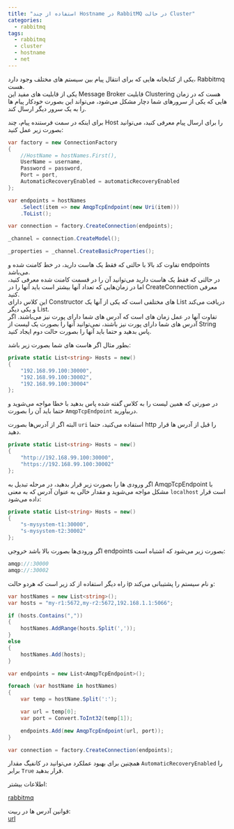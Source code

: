 ```yaml
---
title: "استفاده از چند Hostname در RabbitMQ در حالت Cluster"
categories:
  - rabbitmq
tags:
  - rabbitmq
  - cluster
  - hostname
  - net
---
```


یکی از کتابخانه هایی که برای انتقال پیام بین سیستم های مختلف وجود دارد، Rabbitmq هست.  
یکی از قابلیت های مفید این Message Broker قابلیت Clustering هست که در زمان هایی که یکی از سرورهای شما دچار مشکل می‌شود، می‌تواند این بصورت خودکار پیام ها را به یک سرور دیگر ارسال کند.  

برای اینکه در سمت فرستنده پیام، چند Host را برای ارسال پیام معرفی کنید، می‌توانید بصورت زیر عمل کنید:  

```c#
var factory = new ConnectionFactory
{
    //HostName = hostNames.First(),
    UserName = username,
    Password = password,
    Port = port,
    AutomaticRecoveryEnabled = automaticRecoveryEnabled
};

var endpoints = hostNames
    .Select(item => new AmqpTcpEndpoint(new Uri(item)))
    .ToList();

var connection = factory.CreateConnection(endpoints);

_channel = connection.CreateModel();

_properties = _channel.CreateBasicProperties();
```

تفاوت کد بالا با حالتی که فقط یک هاست دارید، در خط کامنت شده و endpoints می‌باشد.  
در حالتی که فقط یک هاست دارید می‌توانید آن را در قسمت کامنت شده معرفی کنید، اما در زمان‌هایی که تعداد آنها بیشتر است باید آنها را در CreateConnection معرفی کنید.  
این کلاس دارای Constructor های مختلفی است که یکی از آنها یک List<string> دریافت می‌کند و یکی دیگر List<AmqpTcpEndpoint>.  
تفاوت آنها در عمل زمان های است که آدرس های شما دارای پورت نیز می‌باشند. اگر آدرس های شما دارای پورت نیز باشند، نمی‌توانید آنها را بصورت یک لیست از String پاس بدهید و حتما باید آنها را بصورت حالت دوم ایجاد کنید.  

بطور مثال اگر هاست های شما بصورت زیر باشد:  

```c#
private static List<string> Hosts = new()
{
    "192.168.99.100:30000",
    "192.168.99.100:30002",
    "192.168.99.100:30004"
};
```

در صورتی که همین لیست را به کلاس گفته شده پاس بدهید با خطا مواجه می‌شوید و حتما باید آن را بصورت `AmqpTcpEndpoint` دربیاورید.  

البته اگر از آدرس‌ها بصورت `uri` استفاده می‌کنید، حتما http را قبل از آدرس ها قرار دهید.  

```c#
private static List<string> Hosts = new()
{
    "http://192.168.99.100:30000",
    "https://192.168.99.100:30002"
};
```

اگر ورودی ها را بصورت زیر قرار بدهید، در مرحله تبدیل به AmqpTcpEndpoint با مشکل مواجه می‌شوید و مقدار خالی به عنوان آدرس که به معنی `localhost` است قرار داده می‌شود:  

```c#
private static List<string> Hosts = new()
{
    "s-mysystem-t1:30000",
    "s-mysystem-t2:30002"
};
```

اگر ورودی‌ها بصورت بالا باشد خروجی endpoints بصورت زیر می‌شود که اشتباه است:  

```c#
amqp://:30000
amqp://:30002
```

راه دیگر استفاده از کد زیر است که هردو حالت ip و نام سیستم را پشتیبانی می‌کند:  

```c#
var hostNames = new List<string>();
var hosts = "my-r1:5672,my-r2:5672,192.168.1.1:5066";

if (hosts.Contains(","))
{
    hostNames.AddRange(hosts.Split(','));
}
else
{
    hostNames.Add(hosts);
}

var endpoints = new List<AmqpTcpEndpoint>();

foreach (var hostName in hostNames)
{
    var temp = hostName.Split(':');

    var url = temp[0];
    var port = Convert.ToInt32(temp[1]);

    endpoints.Add(new AmqpTcpEndpoint(url, port));
}

var connection = factory.CreateConnection(endpoints);
```

همچنین برای بهبود عملکرد می‌توانید در کانفیگ مقدار `AutomaticRecoveryEnabled` را برابر `True` قرار بدهید.  

اطلاعات بیشتر:  

[rabbitmq](https://www.rabbitmq.com/dotnet-api-guide.html#endpoints-list)  

قوانین آدرس ها در ربیت:  
[url](https://www.rabbitmq.com/uri-spec.html)  